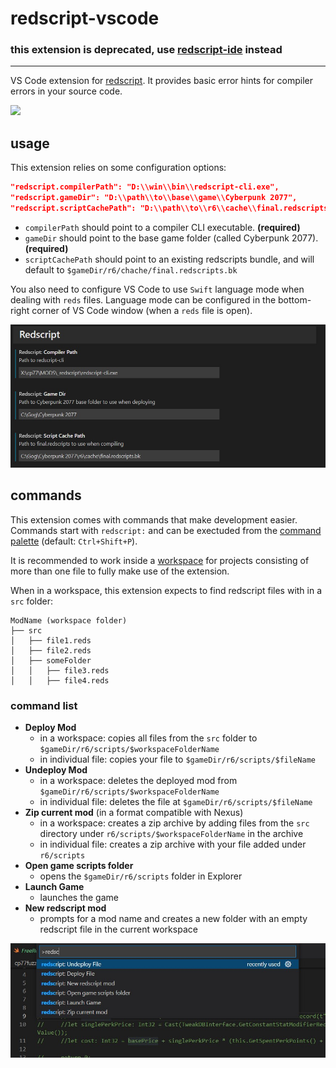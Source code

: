 # redscript-vscode
### this extension is deprecated, use [redscript-ide](https://github.com/jac3km4/redscript-ide-vscode) instead
---
VS Code extension for [redscript](https://github.com/jac3km4/redscript). It provides basic error hints for compiler errors in your source code.

<img src="https://i.imgur.com/3mR6BjS.png"/>

## usage
This extension relies on some configuration options:
```json
"redscript.compilerPath": "D:\\win\\bin\\redscript-cli.exe",
"redscript.gameDir": "D:\\path\\to\\base\\game\\Cyberpunk 2077",
"redscript.scriptCachePath": "D:\\path\\to\\r6\\cache\\final.redscripts.bk"
```
- `compilerPath` should point to a compiler CLI executable. **(required)**
- `gameDir` should point to the base game folder (called Cyberpunk 2077). **(required)**
- `scriptCachePath` should point to an existing redscripts bundle, and will default to `$gameDir/r6/chache/final.redscripts.bk`

You also need to configure VS Code to use `Swift` language mode when dealing with `reds` files. Language mode can be configured in the bottom-right corner of VS Code window (when a `reds` file is open).

![settings](./_assets/settings.jpg)

## commands
This extension comes with commands that make development easier. Commands start with `redscript:` and can be exectuded from the [command palette](https://code.visualstudio.com/docs/getstarted/userinterface#_command-palette) (default: `Ctrl+Shift+P`). 

It is recommended to work inside a [workspace](https://code.visualstudio.com/docs/editor/workspaces) for projects consisting of more than one file to fully make use of the extension.

When in a workspace, this extension expects to find redscript files with in a `src` folder:
```
ModName (workspace folder)
├── src
│   ├── file1.reds
│   ├── file2.reds
│   ├── someFolder
│   │   ├── file3.reds
│   │   ├── file4.reds
```


### command list

- **Deploy Mod**
  - in a workspace: copies all files from the `src` folder to `$gameDir/r6/scripts/$workspaceFolderName`
  - in individual file: copies your file to `$gameDir/r6/scripts/$fileName`
- **Undeploy Mod**
  - in a workspace: deletes the deployed mod from `$gameDir/r6/scripts/$workspaceFolderName`
  - in individual file: deletes the file at `$gameDir/r6/scripts/$fileName`
- **Zip current mod** (in a format compatible with Nexus)
  - in a workspace: creates a zip archive by adding files from the `src` directory under `r6/scripts/$workspaceFolderName` in the archive
  - in individual file: creates a zip archive with your file added under `r6/scripts`
- **Open game scripts folder**
  - opens the `$gameDir/r6/scripts` folder in Explorer
- **Launch Game**
  - launches the game
- **New redscript mod**
  - prompts for a mod name and creates a new folder with an empty redscript file in the current workspace

![settings](./_assets/commands.jpg)
